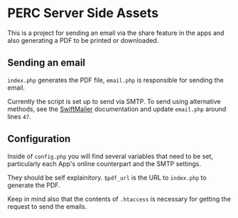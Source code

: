 # PERC Server Side Assets
This is a project for sending an email via the share feature in the apps and also generating a PDF to be printed or downloaded.

## Sending an email
`index.php` generates the PDF file, `email.php` is responsible for sending the email.

Currently the script is set up to send via SMTP. To send using alternative methods, see the [SwiftMailer](http://swiftmailer.org/docs/sending.html) documentation and update `email.php` around lines `47`.

## Configuration
Inside of `config.php` you will find several variables that need to be set, particularly each App's online counterpart and the SMTP settings.

They should be self explainitory. `$pdf_url` is the URL to `index.php` to generate the PDF.

Keep in mind also that the contents of `.htaccess` is necessary for getting the request to send the emails.
